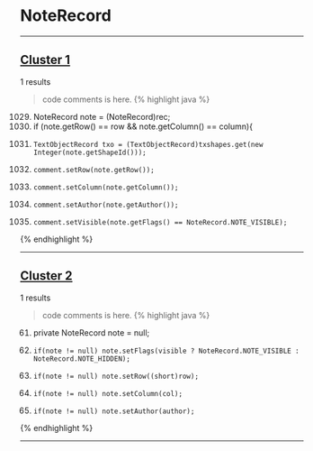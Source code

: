 # NoteRecord

***

## [Cluster 1](./1)
1 results
> code comments is here.
{% highlight java %}
1029. NoteRecord note = (NoteRecord)rec;
1030. if (note.getRow() == row && note.getColumn() == column){
1031.     TextObjectRecord txo = (TextObjectRecord)txshapes.get(new Integer(note.getShapeId()));
1033.     comment.setRow(note.getRow());
1034.     comment.setColumn(note.getColumn());
1035.     comment.setAuthor(note.getAuthor());
1036.     comment.setVisible(note.getFlags() == NoteRecord.NOTE_VISIBLE);
{% endhighlight %}

***

## [Cluster 2](./2)
1 results
> code comments is here.
{% highlight java %}
61. private NoteRecord note = null;
97.     if(note != null) note.setFlags(visible ? NoteRecord.NOTE_VISIBLE : NoteRecord.NOTE_HIDDEN);
125.     if(note != null) note.setRow((short)row);
144.     if(note != null) note.setColumn(col);
163.     if(note != null) note.setAuthor(author);
{% endhighlight %}

***

